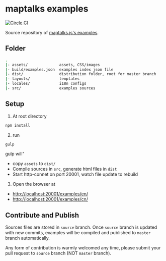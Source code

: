 # maptalks examples

[![Circle CI](https://circleci.com/gh/maptalks/examples/tree/master.svg?style=shield)](https://circleci.com/gh/maptalks/examples/tree/master)

Source repository of [maptalks.js's examples](https://maptalks.github.io/examples/en/map/load/).

## Folder

```bash
.
|- assets/              assets, CSS/images
|- build/examples.json  examples index json file
|- dist/                distribution folder, root for master branch
|- layouts/             templates
|- locales/             i18n configs
|- src/                 examples sources
```

## Setup

1. At root directory

```bash
npm install
```

2. run

```bash
gulp
```

gulp will"

* copy `assets` to `dist/`
* Compile sources in `src`, generate html files in `dist`
* Start http-connet on port 20001, watch file update to rebuild

3. Open the browser at

* [http://localhost:20001/examples/en/](http://localhost:20001/examples/en/)
* [http://localhost:20001/examples/cn/](http://localhost:20001/examples/cn/)

## Contribute and Publish

Sources files are stored in `source` branch. Once `source` branch is updated with new commits, examples will be compiled and published to `master` branch automatically.

Any form of contribution is warmly welcomed any time, please submit your pull request to `source` branch (NOT `master` branch). 
